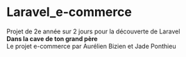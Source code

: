 # Laravel_e-commerce

Projet de 2e année sur 2 jours pour la découverte de Laravel \
**Dans la cave de ton grand père** \
Le projet e-commerce par Aurélien Bizien et Jade Ponthieu
